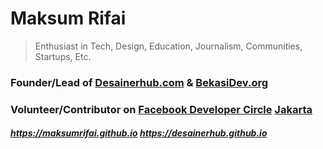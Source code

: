 # Maksum Rifai

> Enthusiast in Tech, Design, Education, Journalism, Communities, Startups, Etc.

### Founder/Lead of [Desainerhub.com](https://github.com/desainerhub) & [BekasiDev.org](https://github.com/Bekasi-Dev-Community)

### Volunteer/Contributor on [Facebook Developer Circle](https://github.com/fbdevelopercircles) [Jakarta](https://github.com/devcjakarta)

##### https://maksumrifai.github.io https://desainerhub.github.io
